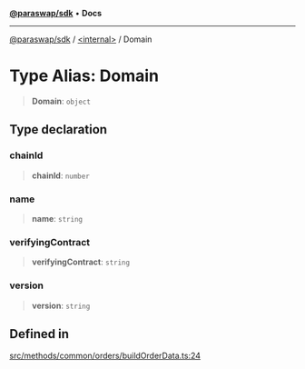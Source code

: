 [**@paraswap/sdk**](../../README.md) • **Docs**

***

[@paraswap/sdk](../../globals.md) / [\<internal\>](../README.md) / Domain

# Type Alias: Domain

> **Domain**: `object`

## Type declaration

### chainId

> **chainId**: `number`

### name

> **name**: `string`

### verifyingContract

> **verifyingContract**: `string`

### version

> **version**: `string`

## Defined in

[src/methods/common/orders/buildOrderData.ts:24](https://github.com/paraswap/paraswap-sdk/blob/master/src/methods/common/orders/buildOrderData.ts#L24)

